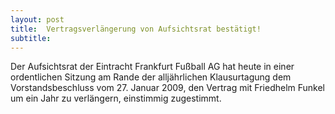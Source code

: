 ```yaml
---
layout: post
title:  Vertragsverlängerung von Aufsichtsrat bestätigt!
subtitle:  
---
```


Der Aufsichtsrat der Eintracht Frankfurt Fußball AG hat heute in einer ordentlichen Sitzung am Rande der alljährlichen Klausurtagung dem Vorstandsbeschluss vom 27. Januar 2009, den Vertrag mit Friedhelm Funkel um ein Jahr zu verlängern, einstimmig zugestimmt. 


